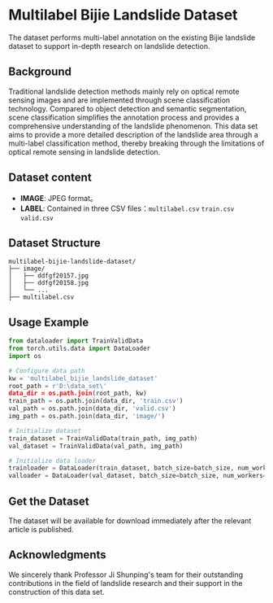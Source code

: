 
# Multilabel Bijie Landslide Dataset

The dataset performs multi-label annotation on the existing Bijie landslide dataset to support in-depth research on landslide detection.

## Background

Traditional landslide detection methods mainly rely on optical remote sensing images and are implemented through scene classification technology. Compared to object detection and semantic segmentation, scene classification simplifies the annotation process and provides a comprehensive understanding of the landslide phenomenon. This data set aims to provide a more detailed description of the landslide area through a multi-label classification method, thereby breaking through the limitations of optical remote sensing in landslide detection.

## Dataset content

- **IMAGE**: JPEG format。
- **LABEL**: Contained in three CSV files：`multilabel.csv` `train.csv` `valid.csv`

## Dataset Structure

```
multilabel-bijie-landslide-dataset/
├── image/
│   ├── ddfgf20157.jpg
│   ├── ddfgf20158.jpg
│   └── ...
├── multilabel.csv

```

## Usage Example

```python
from dataloader import TrainValidData
from torch.utils.data import DataLoader
import os

# Configure data path
kw = 'multilabel_bijie_landslide_dataset'
root_path = r'D:\data_set\'
data_dir = os.path.join(root_path, kw)
train_path = os.path.join(data_dir, 'train.csv')
val_path = os.path.join(data_dir, 'valid.csv')
img_path = os.path.join(data_dir, 'image/')

# Initialize dataset
train_dataset = TrainValidData(train_path, img_path)
val_dataset = TrainValidData(val_path, img_path)

# Initialize data loader
trainloader = DataLoader(train_dataset, batch_size=batch_size, num_workers=0, drop_last=True, shuffle=True)
valloader = DataLoader(val_dataset, batch_size=batch_size, num_workers=0, drop_last=True)
```

## Get the Dataset

The dataset will be available for download immediately after the relevant article is published.

## Acknowledgments

We sincerely thank Professor Ji Shunping's team for their outstanding contributions in the field of landslide research and their support in the construction of this data set.
